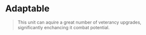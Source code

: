 # Adaptable

> This unit can aquire a great number of veterancy upgrades, significantly enchancing it combat potential.
